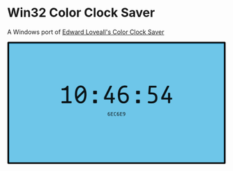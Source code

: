 # Win32 Color Clock Saver

A Windows port of [Edward Loveall's Color Clock Saver](https://github.com/edwardloveall/ColorClockSaver)

![A screenshot of the ColorClock Screensaver](screenshot.png)
